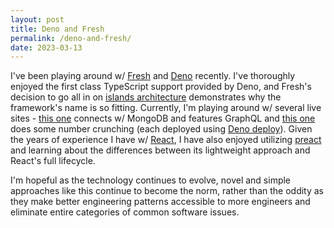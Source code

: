 ```yaml
---
layout: post
title: Deno and Fresh
permalink: /deno-and-fresh/
date: 2023-03-13
---
```


I've been playing around w/ [Fresh](https://fresh.deno.dev/) and [Deno](https://deno.land/) recently. I've thoroughly enjoyed the first class TypeScript support provided by Deno, and Fresh's decision to go all in on [islands architecture](https://www.patterns.dev/posts/islands-architecture) demonstrates why the framework's name is so fitting. Currently, I'm playing around w/ several live sites - [this one](https://wolven531-ajw-fresh.deno.dev) connects w/ MongoDB and features GraphQL and [this one](https://wolven531-ajw-fresh.deno.dev) does some number crunching (each deployed using [Deno deploy](https://deno.com/deploy)). Given the years of experience I have w/ [React](https://reactjs.org), I have also enjoyed utilizing [preact](https://preactjs.com) and learning about the differences between its lightweight approach and React's full lifecycle.

I'm hopeful as the technology continues to evolve, novel and simple approaches like this continue to become the norm, rather than the oddity as they make better engineering patterns accessible to more engineers and eliminate entire categories of common software issues.
